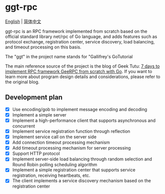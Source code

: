 # ggt-rpc
[English](README.md) | [简体中文](README_zh.md)

ggt-rpc is an RPC framework implemented from scratch based on the official standard library net/rpc of Go language, and adds features such as protocol exchange, registration center, service discovery, load balancing, and timeout processing on this basis.

The "ggt" in the project name stands for "Gallifrey's GoTutorial

The main reference source of the project is the blog of Geek Tutu: [7 days to implement RPC framework GeeRPC from scratch with Go](https://geektutu.com/post/geerpc.html). If you want to learn more about program design details and considerations, please refer to the original blog.

## Development plan

- [x] Use encoding/gob to implement message encoding and decoding
- [x] Implement a simple server
- [x] Implement a high-performance client that supports asynchronous and concurrent
- [x] Implement service registration function through reflection
- [x] Implement service call on the server side
- [x] Add connection timeout processing mechanism
- [x] Add timeout processing mechanism for server processing
- [x] Support HTTP protocol
- [x] Implement server-side load balancing through random selection and Round Robin polling scheduling algorithm
- [x] Implement a simple registration center that supports service registration, receiving heartbeats, etc.
- [x] The client implements a service discovery mechanism based on the registration center
